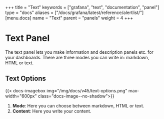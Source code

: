 +++
title = "Text"
keywords = ["grafana", "text", "documentation", "panel"]
type = "docs"
aliases = ["/docs/grafana/latest/reference/alertlist/"]
[menu.docs]
name = "Text"
parent = "panels"
weight = 4
+++


# Text Panel

The text panel lets you make information and description panels etc. for your dashboards. There are three modes you can write in: markdown, HTML or text.

## Text Options

{{< docs-imagebox img="/img/docs/v45/text-options.png" max-width="600px" class="docs-image--no-shadow">}}

1. **Mode**: Here you can choose between markdown, HTML or text.
2. **Content**: Here you write your content.


